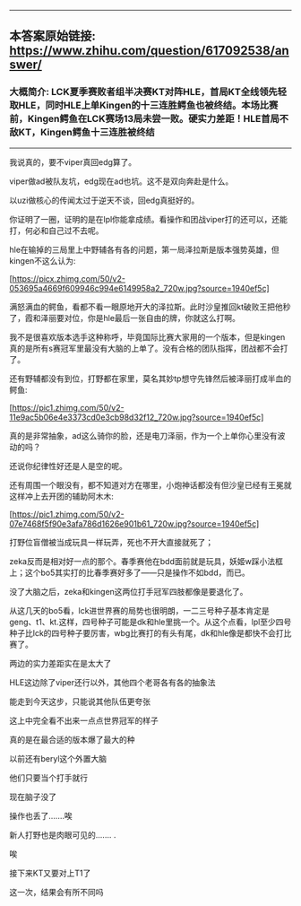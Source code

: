 ----------------------------------------
## 本答案原始链接: https://www.zhihu.com/question/617092538/answer/
### 大概简介: LCK夏季赛败者组半决赛KT对阵HLE，首局KT全线领先轻取HLE，同时HLE上单Kingen的十三连胜鳄鱼也被终结。本场比赛前，Kingen鳄鱼在LCK赛场13局未尝一败。硬实力差距！HLE首局不敌KT，Kingen鳄鱼十三连胜被终结
----------------------------------------
我说真的，要不viper真回edg算了。

viper做ad被队友坑，edg现在ad也坑。这不是双向奔赴是什么。

以uzi做核心的传闻太过于逆天不谈，回edg真挺好的。

你证明了一圈，证明的是在lpl你能拿成绩。看操作和团战viper打的还可以，还能打，何必和自己过不去呢。

hle在输掉的三局里上中野辅各有各的问题，第一局泽拉斯是版本强势英雄，但kingen不这么认为:

[https://picx.zhimg.com/50/v2-053695a4669f609946c994e6149958a2_720w.jpg?source=1940ef5c]

满怒满血的鳄鱼，看都不看一眼原地开大的泽拉斯。此时沙皇推回kt破败王把他秒了，霞和泽丽要对位，你是hle最后一张自由的牌，你就这么打啊。

我不是很喜欢版本选手这种称呼，毕竟国际比赛大家用的一个版本，但是kingen真的是所有s赛冠军里最没有大脑的上单了。没有合格的团队指挥，团战都不会打了。

还有野辅都没有到位，打野都在家里，莫名其妙tp想守先锋然后被泽丽打成半血的鳄鱼:

[https://pic1.zhimg.com/50/v2-11e9ac5b06e4e3373cd0e3cb98d32f12_720w.jpg?source=1940ef5c]

真的是非常抽象，ad这么骑你的脸，还是电刀泽丽，作为一个上单你心里没有波动的吗？

还说你纪律性好还是人是空的呢。

还有周围一个眼没有，都不知道对方在哪里，小炮神话都没有但沙皇已经有王冕就这样冲上去开团的辅助阿木木:

[https://pic1.zhimg.com/50/v2-07e7468f5f90e3afa786d1626e901b61_720w.jpg?source=1940ef5c]

打野位盲僧被当成玩具一样玩弄，死也不开大直接就死了；

zeka反而是相对好一点的那个。春季赛他在bdd面前就是玩具，妖姬w踩小法框上；这个bo5其实打的比春季赛好多了——只是操作不如bdd，而已。

没了大脑之后，zeka和kingen这两位打手冠军四肢都像是要退化了。

从这几天的bo5看，lck进世界赛的局势也很明朗，一二三号种子基本肯定是geng、t1、kt.这样，四号种子可能是dk和hle里挑一个。从这个点看，lpl至少四号种子比lck的四号种子要厉害，wbg比赛打的有头有尾，dk和hle像是都快不会打比赛了。

两边的实力差距实在是太大了

HLE这边除了viper还行以外，其他四个老哥各有各的抽象法

能走到今天这步，只能说其他队伍更夸张

这上中完全看不出来一点点世界冠军的样子

真的是在最合适的版本爆了最大的种

以前还有beryl这个外置大脑

他们只要当个打手就行

现在脑子没了

操作也丢了.......唉

新人打野也是肉眼可见的....... .

唉

接下来KT又要对上T1了

这一次，结果会有所不同吗